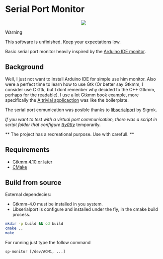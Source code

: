# Serial Port Monitor

<p align=center>
  <img src="./resources/logo.png">
</p>

> [!WARNING]
> This software is unfinished. Keep your expectations low.

Basic serial port monitor heavily inspired by the [Arduino IDE monitor](https://docs.arduino.cc/software/ide-v2/tutorials/ide-v2-serial-monitor/).

## Background

Well, I just not want to install Arduino IDE for simple use him monitor. Also were a perfect time to learn how to use Gtk (Or better say Gtkmm, I consider use C Gtk, but I dont remenber why decided to the C++ Gtkmm, perhaps for the readable). I use a lot Gtkmm book example, more specifically the [A trivial applicaction](https://gnome.pages.gitlab.gnome.org/gtkmm-documentation/chapter-building-applications.html) was like the boilerplate.

The serial port comunication was posible thanks to [libserialport](https://sigrok.org/wiki/Libserialport) by Sigrok.

*If you want to test with a virtual port communication, there was a script in script folder that configure [tty0tty](https://github.com/freemed/tty0tty)* temporarily.

** The project has a recreational purpose. Use with carefull. **

## Requirements

* [Gtkmm 4.10 or later](https://gtkmm.gnome.org/en/index.html)
* [CMake](https://cmake.org)

## Build from source

External dependecies:

- Gtkmm-4.0 must be installed in you system.
- Libserialport is configure and installed under the fly, in the cmake build process.

```bash
mkdir -p build && cd build
cmake ..
make
```

For running just type the follow command

```bash
sp-monitor [/dev/ACM1, ...]
```
